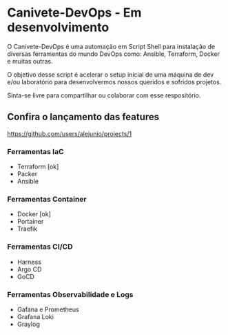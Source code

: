 # Canivete-DevOps - Em desenvolvimento
O Canivete-DevOps é uma automação em Script Shell para instalação de diversas ferramentas do mundo DevOps como: Ansible, Terraform, Docker e muitas outras.

O objetivo desse script é acelerar o setup inicial de uma máquina de dev e/ou laboratório para desenvolvermos nossos queridos e sofridos projetos.

Sinta-se livre para compartilhar ou colaborar com esse respositório.

## Confira o lançamento das features 
https://github.com/users/alejunio/projects/1

### Ferramentas IaC

- Terraform [ok]
- Packer
- Ansible


### Ferramentas Container 

- Docker [ok]
- Portainer
- Traefik 


### Ferramentas CI/CD

- Harness
- Argo CD
- GoCD


### Ferramentas Observabilidade e Logs

- Gafana e Prometheus
- Grafana Loki 
- Graylog

